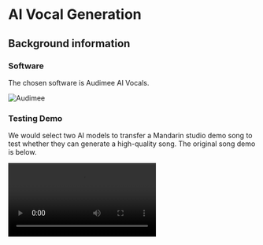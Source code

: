 # AI Vocal Generation

<!--Writerside adds this topic when you create a new documentation project.
You can use it as a sandbox to play with Writerside features, and remove it from the TOC when you don't need it anymore.
If you want to re-add it for your experiments, click + to create a new topic, choose Topic from Template, and select the 
"Starter" template.-->

## Background information
### Software
The chosen software is Audimee AI Vocals.

<img src="Audimee.png" alt="Audimee" border-effect="line"/>

### Testing Demo
We would select two AI models to transfer a Mandarin studio demo song to test whether they can generate a high-quality song.
The original song demo is below.

<video src="original_demo.mp4"/>

### Lyrics
有些話想對你說 一直藏在我心中 噗通心跳的那一天 我對你的想念 如果世界會改變 時間會回到原點 決定做好我自己 重新的遇見你 晚上好 你的今天 現在 有什麼冒險 能不能 給我一分鐘 看著天空 你慢慢的放鬆 就發生在那一分鐘 你的笑容 一份衝動 點亮了我的星空 想對你說 就算你的以後 睡在他的雙肩 我依然在你的身邊 就算你看不見 為愛你存在 永不會改變

## Result
<tabs>
    <tab title="Model A">
        <video src="AudimeeAI_goodexample.mp4"/>
    </tab>
    <tab title="Model B">
        <video src="AudimeeAI_badexample.mp4"/>
    </tab>
</tabs>

### Discussion: 
Model A is specialized in genres such as Singer, Indie, and Pop, whereas Model B is tailored for Singer, EDM, and House styles. When subjected to identical audio inputs and pitch settings, a comparative analysis reveals that Model A outperforms Model B. Model A exhibits a decreased presence of electronic voice characteristics and anomalous sounds, while Model B's generated soundtracks are characterized by a higher level of noise. It is important to note that both Model A and Model B are not well-versed in Mandarin, leading to difficulties in accurately pronouncing the lyrics. The dissimilarities in the stylistic attributes of these AI models significantly contribute to the observed variations in performance outcomes.

### Findings:
To ensure the development of a proficient AI vocal generation model, several crucial factors need to be carefully considered. These factors encompass the quality of the input audio, the selection of specific AI artist models, the implementation of pitch shifting techniques, the intention of generating instrumental or non-instrumental sound, and the language utilized by the model. Attending to these factors collectively contributes to the attainment of a well-performed AI vocal generation model.